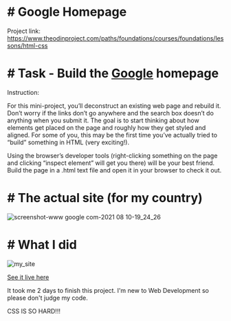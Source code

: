 # # Google Homepage

Project link: https://www.theodinproject.com/paths/foundations/courses/foundations/lessons/html-css

# # Task - Build the [Google](https://www.google.com/) homepage

Instruction:

For this mini-project, you’ll deconstruct an existing web page and rebuild it. Don’t worry if the links don’t go anywhere and the search box doesn’t do anything when you submit it. The goal is to start thinking about how elements get placed on the page and roughly how they get styled and aligned. For some of you, this may be the first time you’ve actually tried to “build” something in HTML (very exciting!).

Using the browser’s developer tools (right-clicking something on the page and clicking “inspect element” will get you there) will be your best friend. Build the page in a .html text file and open it in your browser to check it out.

# # The actual site (for my country)

![screenshot-www google com-2021 08 10-19_24_26](https://user-images.githubusercontent.com/84649871/128863822-32264cae-0809-40ff-836f-45d4f775b06c.png)

# # What I did
![my_site](https://user-images.githubusercontent.com/84649871/128868103-c06d7ae4-05ca-4909-aebb-d575d5a31028.png)

[See it live here](https://ted-dino.github.io/The-Odin-Project/google-homepage/)




It took me 2 days to finish this project. I'm new to Web Development so please don't judge my code.

CSS IS SO HARD!!!
